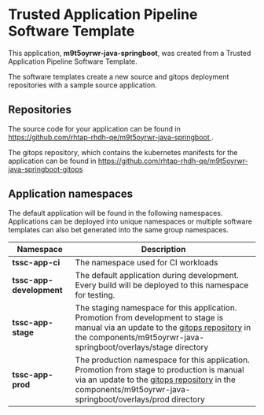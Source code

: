 # Trusted Application Pipeline Software Template

This application, **m9t5oyrwr-java-springboot**, was created from a Trusted Application Pipeline Software Template.

The software templates create a new source and gitops deployment repositories with a sample source application. 

## Repositories

The source code for your application can be found in [https://github.com/rhtap-rhdh-qe/m9t5oyrwr-java-springboot ](https://github.com/rhtap-rhdh-qe/m9t5oyrwr-java-springboot ).
 
The gitops repository, which contains the kubernetes manifests for the application can be found in 
[https://github.com/rhtap-rhdh-qe/m9t5oyrwr-java-springboot-gitops ](https://github.com/rhtap-rhdh-qe/m9t5oyrwr-java-springboot-gitops ) 

## Application namespaces 

The default application will be found in the following namespaces. Applications can be deployed into unique namespaces or multiple software templates can also bet generated into the same group namespaces.  

|  Namespace   |  Description   |  
| -------- | -------- |
| **tssc-app-ci** | The namespace used for CI workloads |
| **tssc-app-development** | The default application during development. Every build will be deployed to this namespace for testing. |
| **tssc-app-stage** | The staging namespace for this application. Promotion from development to stage is manual via an update to the [gitops repository](https://github.com/rhtap-rhdh-qe/m9t5oyrwr-java-springboot-gitops ) in the components/m9t5oyrwr-java-springboot/overlays/stage directory |
| **tssc-app-prod** | The production namespace for this application. Promotion from stage to production is manual via an update to the [gitops repository](https://github.com/rhtap-rhdh-qe/m9t5oyrwr-java-springboot-gitops ) in the components/m9t5oyrwr-java-springboot/overlays/prod directory |